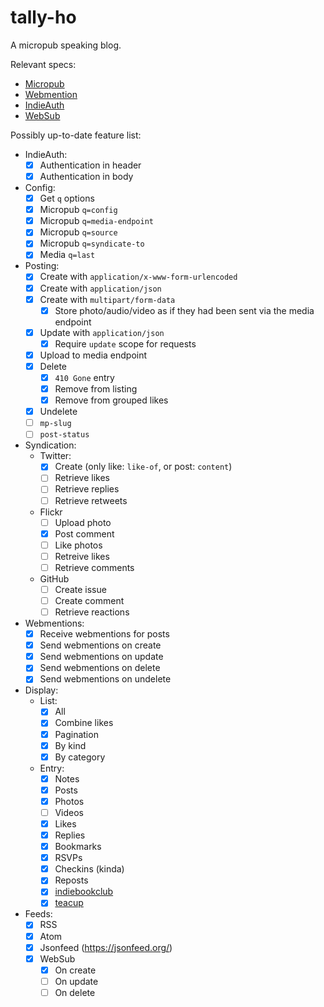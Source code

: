 # tally-ho

A micropub speaking blog.

Relevant specs:

- [Micropub](https://www.w3.org/TR/micropub/)
- [Webmention](https://www.w3.org/TR/webmention/)
- [IndieAuth](https://www.w3.org/TR/indieauth/)
- [WebSub](https://www.w3.org/TR/websub/)

Possibly up-to-date feature list:

- IndieAuth:
  * [x] Authentication in header
  * [x] Authentication in body

- Config:
  * [x] Get `q` options
  * [x] Micropub `q=config`
  * [x] Micropub `q=media-endpoint`
  * [x] Micropub `q=source`
  * [x] Micropub `q=syndicate-to`
  * [x] Media `q=last`

- Posting:
  * [x] Create with `application/x-www-form-urlencoded`
  * [x] Create with `application/json`
  * [x] Create with `multipart/form-data`
    * [x] Store photo/audio/video as if they had been sent via the media endpoint
  * [x] Update with `application/json`
    * [x] Require `update` scope for requests
  * [x] Upload to media endpoint
  * [x] Delete
    * [x] `410 Gone` entry
    * [x] Remove from listing
    * [x] Remove from grouped likes
  * [x] Undelete
  * [ ] `mp-slug`
  * [ ] `post-status`

- Syndication:
  * Twitter:
    * [x] Create (only like: `like-of`, or post: `content`)
    * [ ] Retrieve likes
    * [ ] Retrieve replies
    * [ ] Retrieve retweets
  * Flickr
    * [ ] Upload photo
    * [x] Post comment
    * [ ] Like photos
    * [ ] Retreive likes
    * [ ] Retrieve comments
  * GitHub
    * [ ] Create issue
    * [ ] Create comment
    * [ ] Retrieve reactions

- Webmentions:
  * [x] Receive webmentions for posts
  * [x] Send webmentions on create
  * [x] Send webmentions on update
  * [x] Send webmentions on delete
  * [x] Send webmentions on undelete

- Display:
  * List:
    * [x] All
    * [x] Combine likes
    * [x] Pagination
    * [x] By kind
    * [x] By category
  * Entry:
    * [x] Notes
    * [x] Posts
    * [x] Photos
    * [ ] Videos
    * [x] Likes
    * [x] Replies
    * [x] Bookmarks
    * [x] RSVPs
    * [x] Checkins (kinda)
    * [x] Reposts
    * [x] [indiebookclub](https://indiebookclub.biz/)
    * [x] [teacup](https://teacup.p3k.io/)

- Feeds:
  * [x] RSS
  * [x] Atom
  * [x] Jsonfeed (<https://jsonfeed.org/>)
  * [x] WebSub
    * [x] On create
    * [ ] On update
    * [ ] On delete

